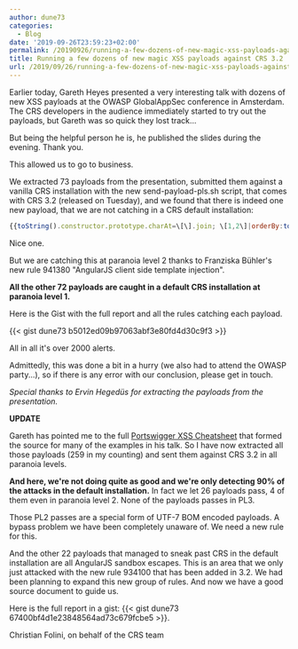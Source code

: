 ```yaml
---
author: dune73
categories:
  - Blog
date: '2019-09-26T23:59:23+02:00'
permalink: /20190926/running-a-few-dozens-of-new-magic-xss-payloads-against-crs-3-2/
title: Running a few dozens of new magic XSS payloads against CRS 3.2
url: /2019/09/26/running-a-few-dozens-of-new-magic-xss-payloads-against-crs-3-2/
---
```



Earlier today, Gareth Heyes presented a very interesting talk with dozens of new XSS payloads at the OWASP GlobalAppSec conference in Amsterdam. The CRS developers in the audience immediately started to try out the payloads, but Gareth was so quick they lost track...  
  
But being the helpful person he is, he published the slides during the evening. Thank you.  
  
This allowed us to go to business.  
  
We extracted 73 payloads from the presentation, submitted them against a vanilla CRS installation with the new send-payload-pls.sh script, that comes with CRS 3.2 (released on Tuesday), and we found that there is indeed one new payload, that we are not catching in a CRS default installation:  
  
```javascript
{{toString().constructor.prototype.charAt=\[\].join; \[1,2\]|orderBy:toString().constructor.fromCharCode(120,61,97,108,101,114,116,40,49,41)}}
```
  
Nice one.  
  
But we are catching this at paranoia level 2 thanks to Franziska Bühler's new rule 941380 "AngularJS client side template injection".  
  
**All the other 72 payloads are caught in a default CRS installation at paranoia level 1.**

Here is the Gist with the full report and all the rules catching each payload.

{{< gist dune73 b5012ed09b97063abf3e80fd4d30c9f3 >}}

All in all it's over 2000 alerts.

Admittedly, this was done a bit in a hurry (we also had to attend the OWASP party...), so if there is any error with our conclusion, please get in touch.  
  
*Special thanks to Ervin Hegedüs for extracting the payloads from the presentation.*

**UPDATE**

Gareth has pointed me to the full [Portswigger XSS Cheatsheet](https://portswigger.net/web-security/cross-site-scripting/cheat-sheet) that formed the source for many of the examples in his talk. So I have now extracted all those payloads (259 in my counting) and sent them against CRS 3.2 in all paranoia levels.  
  
**And here, we're not doing quite as good and we're only detecting 90% of the attacks in the default installation.** In fact we let 26 payloads pass, 4 of them even in paranoia level 2. None of the payloads passes in PL3.  
  
Those PL2 passes are a special form of UTF-7 BOM encoded payloads. A bypass problem we have been completely unaware of. We need a new rule for this.  
  
And the other 22 payloads that managed to sneak past CRS in the default installation are all AngularJS sandbox escapes. This is an area that we only just attacked with the new rule 934100 that has been added in 3.2. We had been planning to expand this new group of rules. And now we have a good source document to guide us.  
  
Here is the full report in a gist: {{< gist dune73 67400bf4d1e23848564ad73c679fcbe5 >}}.

Christian Folini, on behalf of the CRS team
